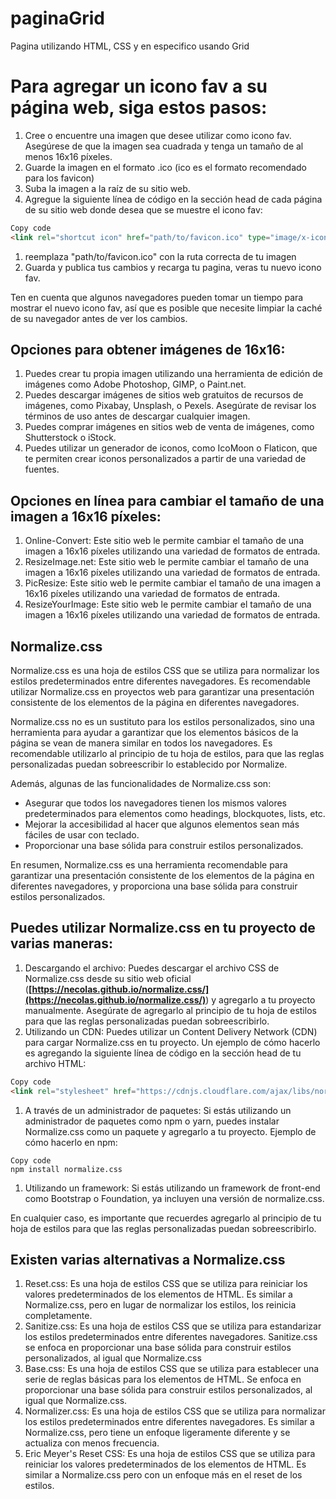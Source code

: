 # paginaGrid
Pagina utilizando HTML, CSS y en especifico usando Grid
# Para agregar un icono fav a su página web, siga estos pasos:

1. Cree o encuentre una imagen que desee utilizar como icono fav. Asegúrese de que la imagen sea cuadrada y tenga un tamaño de al menos 16x16 píxeles.
2. Guarde la imagen en el formato .ico (ico es el formato recomendado para los favicon)
3. Suba la imagen a la raíz de su sitio web.
4. Agregue la siguiente línea de código en la sección head de cada página de su sitio web donde desea que se muestre el icono fav:

```html
Copy code
<link rel="shortcut icon" href="path/to/favicon.ico" type="image/x-icon">

```

1. reemplaza "path/to/favicon.ico" con la ruta correcta de tu imagen
2. Guarda y publica tus cambios y recarga tu pagina, veras tu nuevo icono fav.

Ten en cuenta que algunos navegadores pueden tomar un tiempo para mostrar el nuevo icono fav, así que es posible que necesite limpiar la caché de su navegador antes de ver los cambios.

## Opciones para obtener imágenes de 16x16:

1. Puedes crear tu propia imagen utilizando una herramienta de edición de imágenes como Adobe Photoshop, GIMP, o Paint.net.
2. Puedes descargar imágenes de sitios web gratuitos de recursos de imágenes, como Pixabay, Unsplash, o Pexels. Asegúrate de revisar los términos de uso antes de descargar cualquier imagen.
3. Puedes comprar imágenes en sitios web de venta de imágenes, como Shutterstock o iStock.
4. Puedes utilizar un generador de iconos, como IcoMoon o Flaticon, que te permiten crear iconos personalizados a partir de una variedad de fuentes.

## Opciones en línea para cambiar el tamaño de una imagen a 16x16 píxeles:

1. Online-Convert: Este sitio web le permite cambiar el tamaño de una imagen a 16x16 píxeles utilizando una variedad de formatos de entrada.
2. ResizeImage.net: Este sitio web le permite cambiar el tamaño de una imagen a 16x16 píxeles utilizando una variedad de formatos de entrada.
3. PicResize: Este sitio web le permite cambiar el tamaño de una imagen a 16x16 píxeles utilizando una variedad de formatos de entrada.
4. ResizeYourImage: Este sitio web le permite cambiar el tamaño de una imagen a 16x16 píxeles utilizando una variedad de formatos de entrada.

## Normalize.css

Normalize.css es una hoja de estilos CSS que se utiliza para normalizar los estilos predeterminados entre diferentes navegadores. Es recomendable utilizar Normalize.css en proyectos web para garantizar una presentación consistente de los elementos de la página en diferentes navegadores.

Normalize.css no es un sustituto para los estilos personalizados, sino una herramienta para ayudar a garantizar que los elementos básicos de la página se vean de manera similar en todos los navegadores. Es recomendable utilizarlo al principio de tu hoja de estilos, para que las reglas personalizadas puedan sobreescribir lo establecido por Normalize.

Además, algunas de las funcionalidades de Normalize.css son:

- Asegurar que todos los navegadores tienen los mismos valores predeterminados para elementos como headings, blockquotes, lists, etc.
- Mejorar la accesibilidad al hacer que algunos elementos sean más fáciles de usar con teclado.
- Proporcionar una base sólida para construir estilos personalizados.

En resumen, Normalize.css es una herramienta recomendable para garantizar una presentación consistente de los elementos de la página en diferentes navegadores, y proporciona una base sólida para construir estilos personalizados.

## Puedes utilizar Normalize.css en tu proyecto de varias maneras:

1. Descargando el archivo: Puedes descargar el archivo CSS de Normalize.css desde su sitio web oficial (**[https://necolas.github.io/normalize.css/](https://necolas.github.io/normalize.css/)**) y agregarlo a tu proyecto manualmente. Asegúrate de agregarlo al principio de tu hoja de estilos para que las reglas personalizadas puedan sobreescribirlo.
2. Utilizando un CDN: Puedes utilizar un Content Delivery Network (CDN) para cargar Normalize.css en tu proyecto. Un ejemplo de cómo hacerlo es agregando la siguiente línea de código en la sección head de tu archivo HTML:

```html
Copy code
<link rel="stylesheet" href="https://cdnjs.cloudflare.com/ajax/libs/normalize/8.0.1/normalize.min.css">

```

1. A través de un administrador de paquetes: Si estás utilizando un administrador de paquetes como npm o yarn, puedes instalar Normalize.css como un paquete y agregarlo a tu proyecto. Ejemplo de cómo hacerlo en npm:

```
Copy code
npm install normalize.css

```

1. Utilizando un framework: Si estás utilizando un framework de front-end como Bootstrap o Foundation, ya incluyen una versión de normalize.css.

En cualquier caso, es importante que recuerdes agregarlo al principio de tu hoja de estilos para que las reglas personalizadas puedan sobreescribirlo.

## Existen varias alternativas a Normalize.css

1. Reset.css: Es una hoja de estilos CSS que se utiliza para reiniciar los valores predeterminados de los elementos de HTML. Es similar a Normalize.css, pero en lugar de normalizar los estilos, los reinicia completamente.
2. Sanitize.css: Es una hoja de estilos CSS que se utiliza para estandarizar los estilos predeterminados entre diferentes navegadores. Sanitize.css se enfoca en proporcionar una base sólida para construir estilos personalizados, al igual que Normalize.css
3. Base.css: Es una hoja de estilos CSS que se utiliza para establecer una serie de reglas básicas para los elementos de HTML. Se enfoca en proporcionar una base sólida para construir estilos personalizados, al igual que Normalize.css.
4. Normalizer.css: Es una hoja de estilos CSS que se utiliza para normalizar los estilos predeterminados entre diferentes navegadores. Es similar a Normalize.css, pero tiene un enfoque ligeramente diferente y se actualiza con menos frecuencia.
5. Eric Meyer's Reset CSS: Es una hoja de estilos CSS que se utiliza para reiniciar los valores predeterminados de los elementos de HTML. Es similar a Normalize.css pero con un enfoque más en el reset de los estilos.
